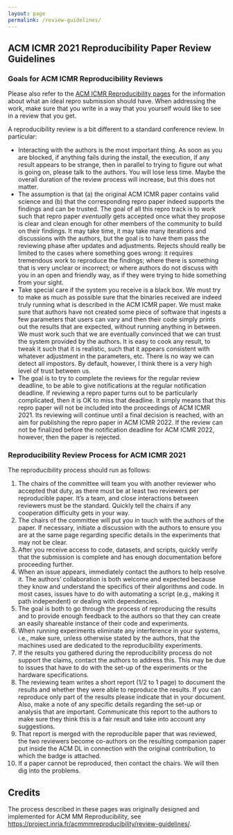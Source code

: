 ```yaml
---
layout: page
permalink: /review-guidelines/
---
```

## ACM ICMR 2021 Reproducibility Paper Review Guidelines

### Goals for ACM ICMR Reproducibility Reviews

Please also refer to the [ACM ICMR Reproducibility pages](./cfp2021/) for the information about what an ideal repro submission should have. 
When addressing the work, make sure that you write in a way that you yourself would like to see in a review that you get. 

A reproducibility review is a bit different to a standard conference review. In particular: 

- Interacting with the authors is the most important thing. As soon as you are blocked, if anything fails during the install, the execution, if any result appears to be strange, then in parallel to trying to figure out what is going on, please talk to the authors. You will lose less time. Maybe the overall duration of the review process will increase, but this does not matter.
- The assumption is that (a) the original ACM ICMR paper contains valid science and (b) that the corresponding repro paper indeed supports the findings and can be trusted. The goal of all this repro track is to work such that repro paper *eventually* gets accepted once what they propose is clear and clean enough for other members of the community to build on their findings. It may take time, it may take many iterations and discussions with the authors, but the goal is to have them pass the reviewing phase after updates and adjustments. Rejects should really be limited to the cases where something goes wrong: it requires tremendous work to reproduce the findings; where there is something that is very unclear or incorrect; or where authors do not discuss with you in an open and friendly way, as if they were trying to hide something from your sight.
- Take special care if the system you receive is a black box. We must try to make as much as possible sure that the binaries received are indeed truly running what is described in the ACM ICMR paper. We must make sure that authors have not created some piece of software that ingests a few parameters that users can vary and then their code simply prints out the results that are expected, without running anything in between. We must work such that we are eventually convinced that we can trust the system provided by the authors. It is easy to cook any result, to tweak it such that it is realistic, such that it appears consistent with whatever adjustment in the parameters, etc. There is no way we can detect all impostors. By default, however, I think there is a very high level of trust between us.
- The goal is to try to complete the reviews for the regular review deadline, to be able to give notifications at the regular notification deadline. If reviewing a repro paper turns out to be particularly complicated, then it is OK to miss that deadline. It simply means that this repro paper will not be included into the proceedings of ACM ICMR 2021. Its reviewing will continue until a final decision is reached, with an aim for publishing the repro paper in ACM ICMR 2022. If the review can not be finalized before the notification deadline for ACM ICMR 2022, however, then the paper is rejected.

### Reproducibility Review Process for ACM ICMR 2021 
The reproducibility process should run as follows:

1. The chairs of the committee will team you with another reviewer who accepted that duty, as there must be at least two reviewers per reproducible paper. It’s a team, and close interactions between reviewers must be the standard. Quickly tell the chairs if any cooperation difficulty gets in your way.
2. The chairs of the committee will put you in touch with the authors of the paper. If necessary, initiate a discussion with the authors to ensure you are at the same page regarding specific details in the experiments that may not be clear.
3. After you receive access to code, datasets, and scripts, quickly verify that the submission is complete and has enough documentation before proceeding further.
4. When an issue appears, immediately contact the authors to help resolve it. The authors’ collaboration is both welcome and expected because they know and understand the specifics of their algorithms and code. In most cases, issues have to do with automating a script (e.g., making it path independent) or dealing with dependencies.
5. The goal is both to go through the process of reproducing the results and to provide enough feedback to the authors so that they can create an easily shareable instance of their code and experiments.
6. When running experiments eliminate any interference in your systems, i.e., make sure, unless otherwise stated by the authors, that the machines used are dedicated to the reproducibility experiments.
7. If the results you gathered during the reproducibility process do not support the claims, contact the authors to address this. This may be due to issues that have to do with the set-up of the experiments or the hardware specifications.
8. The reviewing team writes a short report (1/2 to 1 page) to document the results and whether they were able to reproduce the results. If you can reproduce only part of the results please indicate that in your document. Also, make a note of any specific details regarding the set-up or analysis that are important. Communicate this report to the authors to make sure they think this is a fair result and take into account any suggestions.
9. That report is merged with the reproducible paper that was reviewed, the two reviewers become co-authors on the resulting companion paper put inside the ACM DL in connection with the original contribution, to which the badge is attached.
10. If a paper cannot be reproduced, then contact the chairs. We will then dig into the problems.

## Credits

The process described in these pages was originally designed and implemented for ACM MM Reproducibility, see <https://project.inria.fr/acmmmreproducibility/review-guidelines/>.
